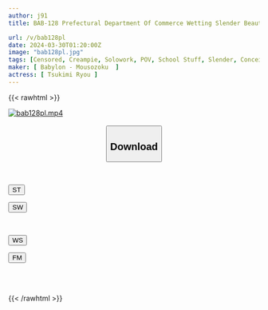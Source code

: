 ```yaml
---
author: j91
title: BAB-128 Prefectural Department Of Commerce Wetting Slender Beautiful Girl Ryo Chan03 Ryo Tsukimi

url: /v/bab128pl
date: 2024-03-30T01:20:00Z
image: "bab128pl.jpg"
tags: [Censored, Creampie, Solowork, POV, School Stuff, Slender, Conceived	]
maker: [ Babylon - Mousozoku  ]
actress: [ Tsukimi Ryou ]
---
```



{{< rawhtml >}}

<div class="video" data-videoid="DA9P7ey2A9TkOvO">
    <a href="javascript:;">
        <img src="/v/bab128pl/bab128pl.jpg" width="WIDTH" height="HEIGHT" alt="bab128pl.mp4" loading="lazy">
    </a>
</div>

<script type="text/javascript" src="https://j91.asia/asset/on-demand-st.js"></script>

<br>
  <link rel="stylesheet" href="https://j91.asia/asset/bs5.css">
  
  <center>
  <button class="btn btn-primary" type="button" data-bs-toggle="collapse" data-bs-target=".multi-collapse" aria-expanded="false" aria-controls="multiCollapseExample1 multiCollapseExample2"><h2>Download</h2></button></center>
</p>
<div class="row">
  <div class="col">
    <div class="collapse multi-collapse" id="multiCollapseExample1">
      <div class="card card-body">
	      	      <br>
<div class="buttons">  
<p><a href="https://streamtape.to/v/DA9P7ey2A9TkOvO" target="_blank"><button class="btn-hover color-3"><i class="fa fa-download"></i> ST</button></a></p>
<p><a href="https://asnwish.com/hjm1c9iyfj9n" target="_blank"><button class="btn-hover color-2"><i class="fa fa-download"></i> SW</button></a></p></div>
    </div>
  </div>
</div>
  <div class="col">
    <div class="collapse multi-collapse" id="multiCollapseExample2">
      <div class="card card-body">
	      <br>
<div class="buttons">
<p><a href="https://wolfstream.tv/8tujyez9bb4n"><button class="btn-hover color-9"><i class="fa fa-download"></i> WS</button></a></p>
<p><a href="https://filemoon.sx/d/wnz4b4oekeps"><button class="btn-hover color-8"><i class="fa fa-download"></i> FM</button></a></p></div>
<br><br>
      </div>
    </div>
  </div>
</div>

{{< /rawhtml >}}